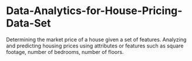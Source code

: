 # Data-Analytics-for-House-Pricing-Data-Set
Determining the market price of a house given a set of features. Analyzing and predicting housing prices using attributes or features such as square footage, number of bedrooms, number of floors.
